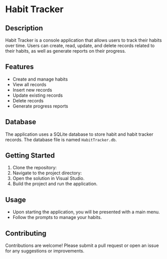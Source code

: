# Habit Tracker

## Description
Habit Tracker is a console application that allows users to track their habits over time. Users can create, read, update, and delete records related to their habits, as well as generate reports on their progress.

## Features
- Create and manage habits
- View all records
- Insert new records
- Update existing records
- Delete records
- Generate progress reports

## Database
The application uses a SQLite database to store habit and habit tracker records. The database file is named `HabitTracker.db`.

## Getting Started
1. Clone the repository:
2. Navigate to the project directory:
3. Open the solution in Visual Studio.
4. Build the project and run the application.

## Usage
- Upon starting the application, you will be presented with a main menu.
- Follow the prompts to manage your habits.

## Contributing
Contributions are welcome! Please submit a pull request or open an issue for any suggestions or improvements.
